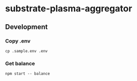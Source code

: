 # substrate-plasma-aggregator

## Development

### Copy .env

```
cp .sample.env .env
```

### Get balance

```
npm start -- balance
```
